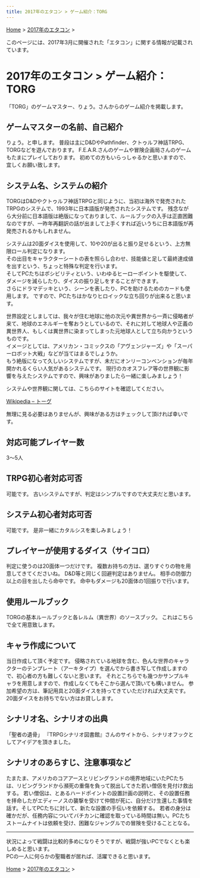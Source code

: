 ```yaml
---
title: 2017年のエタコン > ゲーム紹介：TORG
---
```

[Home](../../) > [2017年のエタコン](../) >

このページには、2017年3月に開催された「エタコン」に関する情報が記載されています。

# 2017年のエタコン > ゲーム紹介：TORG

「TORG」のゲームマスター、りょう。さんからのゲーム紹介を掲載します。
<h2>ゲームマスターの名前、自己紹介</h2>
りょう。と申します。  
普段は主にD&amp;DやPathfinder、クトゥルフ神話TRPG、TORGなどを遊んでおります。  
F.E.A.R.さんのゲームや冒険企画局さんのゲームもたまにプレイしております。  
初めての方もいらっしゃるかと思いますので、宜しくお願い致します。  
<h2>システム名、システムの紹介</h2>
TORGはD&amp;Dやクトゥルフ神話TRPGと同じように、当初は海外で発売されたTRPGのシステムで、1993年に日本語版が発売されたシステムです。  
残念ながら大分前に日本語版は絶版になっておりまして、ルールブックの入手は正直困難なのですが、一昨年再翻訳の話が出まして上手くすれば近いうちに日本語版が再発売されるかもしれません。

システムは20面ダイスを使用して、10や20が出ると振り足せるという、上方無限ロール判定になります。  
その出目をキャラクターシートの表を照らし合わせ、技能値と足して最終達成値を出すという、ちょっと特殊な判定を行います。  
そしてPCたちはポシビリティという、いわゆるヒーローポイントを駆使して、ダメージを減らしたり、ダイスの振り足しをすることができます。  
さらにドラマデッキという、シーンを表したり、PCを助けるためのカードも使用します。
ですので、PCたちはかなりヒロイックな立ち回りが出来ると思います。

世界設定としましては、我々が住む地球に他の次元や異世界から一斉に侵略者が来て、地球のエネルギーを奪おうとしているので、それに対して地球人や正義の異世界人、もしくは異世界に染まってしまった元地球人として立ち向かうというものです。  
イメージとしては、アメリカン・コミックスの「アヴェンジャーズ」や「スーパーロボット大戦」などが当てはまるでしょうか。  
もう絶版になって久しいシステムですが、未だにオンリーコンベンションが毎年開かれるくらい人気があるシステムです。
現行のカオスフレア等の世界観に影響を与えたシステムですので、興味がありましたら一緒に楽しみましょう！

システムや世界観に関しては、こちらのサイトを確認してください。

<a href="https://ja.wikipedia.org/wiki/%E3%83%88%E3%83%BC%E3%82%B0" target="_blank" rel="noopener">Wikipedia – トーグ</a>

無理に見る必要はありませんが、興味がある方はチェックして頂ければ幸いです。
<h2>対応可能プレイヤー数</h2>
3～5人
<h2>TRPG初心者対応可否</h2>
可能です。  
古いシステムですが、判定はシンプルですので大丈夫だと思います。
<h2>システム初心者対応可否</h2>
可能です。  
是非一緒にカタルシスを楽しみましょう！
<h2>プレイヤーが使用するダイス（サイコロ）</h2>
判定に使うのは20面体一つだけです。  
複数お持ちの方は、選りすぐりの物を用意してきてくださいね。  
D&amp;D等と同じく回避判定はありません。
相手の防御力以上の目を出したら命中です。
命中もダメージも20面体の1回振りで行います。
<h2>使用ルールブック</h2>
TORGの基本ルールブックと各レルム（異世界）のソースブック。  
これはこちらで全て用意致します。
<h2>キャラ作成について</h2>
当日作成して頂く予定です。  
侵略されている地球を含む、色んな世界のキャラクターのテンプレート（アーキタイプ）を選んでから書き写して作成しますので、初心者の方も難しくないと思います。  
それとこちらでも幾つかサンプルキャラを用意しますので、作成しなくてもそこから選んで頂いても構いません。  
参加希望の方は、筆記用具と20面ダイスを持ってきていただければ大丈夫です。  
20面ダイスをお持ちでない方はお貸しします。
<h2>シナリオ名、シナリオの出典</h2>
「聖者の遺骨」  
『TRPGシナリオ図書館』さんのサイトから、シナリオフックとしてアイデアを頂きました。
<h2>シナリオのあらすじ、注意事項など</h2>
たまたま、アメリカのコアアースとリビングランドの境界地域にいたPCたちは、リビングランドから瀕死の重傷を負って脱出してきた若い僧侶を見付け救出する。  
若い僧侶は、とあるハードポイントの設置計画の説明と、その設置任務を拝命したがエディーノスの襲撃を受けて仲間が死に、自分だけ生還した事情を話す。そしてPCたちに対して、新たな設置の手伝いを依頼する。  
若者の身分は確かだが、任務内容についてバチカンに確認を取っている時間は無い。PCたちストームナイトは依頼を受け、困難なジャングルでの冒険を受けることとなる。

<hr />

状況によって戦闘は比較的多めになりそうですが、戦闘が強いPCでなくとも楽しめると思います。  
PCの一人に何らかの聖職者が居れば、活躍できると思います。

[Home](../../) > [2017年のエタコン](../) >
